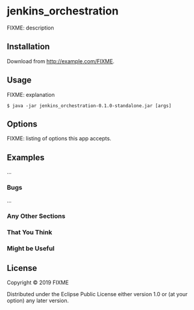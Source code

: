 # jenkins_orchestration

FIXME: description

## Installation

Download from http://example.com/FIXME.

## Usage

FIXME: explanation

    $ java -jar jenkins_orchestration-0.1.0-standalone.jar [args]

## Options

FIXME: listing of options this app accepts.

## Examples

...

### Bugs

...

### Any Other Sections
### That You Think
### Might be Useful

## License

Copyright © 2019 FIXME

Distributed under the Eclipse Public License either version 1.0 or (at
your option) any later version.
